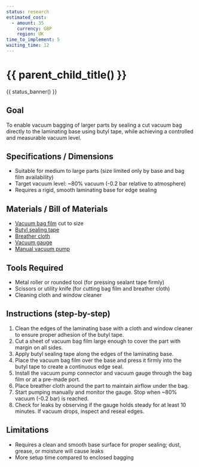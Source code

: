 ```yaml
---
status: research
estimated_cost:
  - amount: 35
    currency: GBP
    region: UK
time_to_implement: 5
waiting_time: 12
---
```

# {{ parent_child_title() }}
{{ status_banner() }}

## Goal
To enable vacuum bagging of larger parts by sealing a cut vacuum bag directly to the laminating base using butyl tape, while achieving a controlled and measurable vacuum level.

## Specifications / Dimensions
- Suitable for medium to large parts (size limited only by base and bag film availability)
- Target vacuum level: ~80% vacuum (-0.2 bar relative to atmosphere)
- Requires a rigid, smooth laminating base for edge sealing

## Materials / Bill of Materials
- [Vacuum bag film](../../../materials/vacuum-bag-film.md) cut to size
- [Butyl sealing tape](../../../materials/butyl-sealing-tape.md)
- [Breather cloth](../../../materials/breather-cloth.md)
- [Vacuum gauge](../../../materials/vacuum-gauge.md)
- [Manual vacuum pump](../../../materials/manual-vacuum-pump.md)

## Tools Required
- Metal roller or rounded tool (for pressing sealant tape firmly)
- Scissors or utility knife (for cutting bag film and breather cloth)
- Cleaning cloth and window cleaner

## Instructions (step-by-step)
1. Clean the edges of the laminating base with a cloth and window cleaner to ensure proper adhesion of the butyl tape.
2. Cut a sheet of vacuum bag film large enough to cover the part with margin on all sides.
3. Apply butyl sealing tape along the edges of the laminating base.
4. Place the vacuum bag film over the base and press it firmly into the butyl tape to create a continuous edge seal.
5. Install the vacuum pump connector and vacuum gauge through the bag film or at a pre-made port.
6. Place breather cloth around the part to maintain airflow under the bag.
7. Start pumping manually and monitor the gauge. Stop when ~80% vacuum (-0.2 bar) is reached.
8. Check for leaks by observing if the gauge holds steady for at least 10 minutes. If vacuum drops, inspect and reseal edges.

## Limitations
- Requires a clean and smooth base surface for proper sealing; dust, grease, or moisture will cause leaks
- More setup time compared to enclosed bagging
